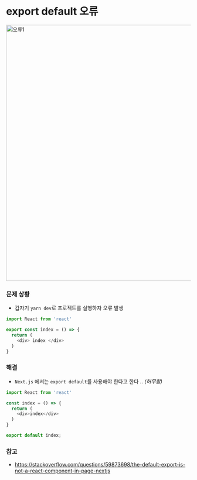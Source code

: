 # export default 오류
<img width="700" alt="오류1" src="https://user-images.githubusercontent.com/97326130/176637144-8df36711-9450-4aee-9e2c-c0fc764c4cbe.png">

### 문제 상황
- 갑자기 ```yarn dev```로 프로젝트를 실행하자 오류 발생
```typescript
import React from 'react'

export const index = () => {
  return (
    <div> index </div>
  )
}
```

### 해결
- ```Next.js``` 에서는 ```export default```를 사용해야 한다고 한다 .. *(허무함)*
```typescript
import React from 'react'

const index = () => {
  return (
    <div>index</div>
  )
}

export default index;
```

### 참고
- https://stackoverflow.com/questions/59873698/the-default-export-is-not-a-react-component-in-page-nextjs
